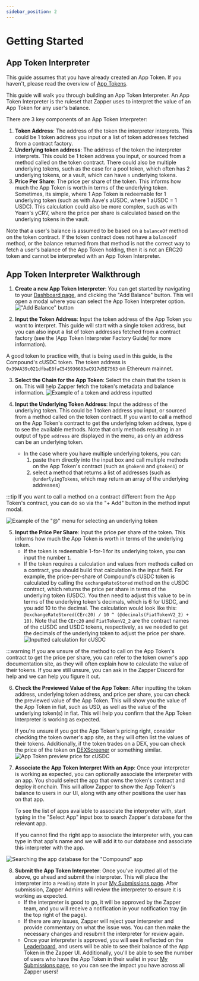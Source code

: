 ```yaml
---
sidebar_position: 2
---
```

# Getting Started

## App Token Interpreter

This guide assumes that you have already created an App Token. If you haven't, please read the overview of [App Tokens](/docs/Interpretation/app-token-interpretation/overview).

This guide will walk you through building an App Token Interpreter. An App Token Interpreter is the ruleset that Zapper uses to interpret the value of an App Token for any user's balance.

There are 3 key components of an App Token Interpreter:

1. **Token Address**: The address of the token the interpreter interprets. This could be 1 token address you input or a list of token addresses fetched from a contract factory.
2. **Underlying token address**: The address of the token the interpreter interprets. This could be 1 token address you input, or sourced from a method called on the token contract. There could also be multiple underlying tokens, such as the case for a pool token, which often has 2 underlying tokens, or a vault, which can have `n` underlying tokens.
3. **Price Per Share**: The price per share of the token. This informs how much the App Token is worth in terms of the underlying token. Sometimes, its simple, where 1 App Token is redeemable for 1 underlying token (such as with Aave's aUSDC, where 1 aUSDC = 1 USDC). This calculation could also be more complex, such as with Yearn's yCRV, where the price per share is calculated based on the underlying tokens in the vault.

Note that a user's balance is assumed to be based on a `balanceOf` method on the token contract. If the token contract does not have a `balanceOf` method, or the balance returned from that method is not the correct way to fetch a user's balance of the App Token holding, then it is not an ERC20 token and cannot be interpreted with an App Token Interpreter.

## App Token Interpreter Walkthrough

1. **Create a new App Token Interpreter**: You can get started by navigating to your [Dashboard page](https://www.zapper.xyz/dashboard), and clicking the "Add Balance" button. This will open a modal where you can select the App Token Interpreter option.
!["Add Balance" button](https://github.com/Zapper-fi/protocol/assets/43358952/00b43bb7-4288-4324-a4c7-d7fb34d455b1)

2. **Input the Token Address**: Input the token address of the App Token you want to interpret. This guide will start with a single token address, but you can also input a list of token addresses fetched from a contract factory (see the [App Token Interpreter Factory Guide] for more information).

<!-- TODO - add the factory guide link above -->
A good token to practice with, that is being used in this guide, is the Compound's cUSDC token. The token address is `0x39AA39c021dfbaE8faC545936693aC917d5E7563` on Ethereum mainnet.

3. **Select the Chain for the App Token**: Select the chain that the token is on. This will help Zapper fetch the token's metadata and balance information.
![Example of a token and address inputted](https://github.com/Zapper-fi/protocol/assets/43358952/15d37ff1-c3c2-4c96-9460-6157b043e0fd)


4. **Input the Underlying Token Address**: Input the address of the underlying token. This could be 1 token address you input, or sourced from a method called on the token contract. If you want to call a method on the App Token's contract to get the underlying token address, type `@` to see the available methods. Note that only methods resulting in an output of type `address` are displayed in the menu, as only an address can be an underlying token.
    - In the case where you have multiple underlying tokens, you can:
       1. paste them directly into the input box and call multiple methods on the App Token's contract (such as `@token0` and `@token1`) or
       2. select a method that returns a list of addresses (such as `@underlyingTokens`, which may return an array of the underlying addresses)

:::tip
If you want to call a method on a contract different from the App Token's contract, you can do so via the "+ Add" button in the method input modal.

![Example of the "@" menu for selecting an underlying token](https://github.com/Zapper-fi/protocol/assets/43358952/33244ef9-ab5d-4fd9-a73d-7b695c3b1704)

5. **Input the Price Per Share**: Input the price per share of the token. This informs how much the App Token is worth in terms of the underlying token.
    - If the token is redeemable 1-for-1 for its underlying token, you can input the number `1`.
    - If the token requires a calculation and values from methods called on a contract, you should build that calculation in the input field. For example, the price-per-share of Compound's cUSDC token is calculated by calling the `exchangeRateStored` method on the cUSDC contract, which returns the price per share in terms of the underlying token (USDC). You then need to adjust this value to be in terms of the underlying token's decimals, which is 6 for USDC, and you add 10 to the decimal. The calculation would look like this: `@exchangeRateStored(CErc20) / 10 ^ (@decimals(FiatTokenV2_2) + 10)`. Note that the `CErc20` and `FiatTokenV2_2` are the contract names of the cUSDC and USDC tokens, respectively, as we needed to get the decimals of the underlying token to adjust the price per share.
![Inputted calculation for cUSDC](https://github.com/Zapper-fi/protocol/assets/43358952/31c0c87a-dc2f-4fb0-9215-2358d80dbab7)

:::warning
If you are unsure of the method to call on the App Token's contract to get the price per share, you can refer to the token owner's app documentation site, as they will often explain how to calculate the value of their tokens. If you are still unsure, you can ask in the Zapper Discord for help and we can help you figure it out.

6. **Check the Previewed Value of the App Token**: After inputting the token address, underlying token address, and price per share, you can check the previewed value of the App Token. This will show you the value of the App Token in fiat, such as USD, as well as the value of the underlying token(s) in fiat. This will help you confirm that the App Token Interpreter is working as expected.

    If you're unsure if you got the App Token's pricing right, consider checking the token owner's app site, as they will often list the values of their tokens. Additionally, if the token trades on a DEX, you can check the price of the token on [DEXScreener](https://dexscreener.com/) or something similar.
![App Token preview price for cUSDC](https://github.com/Zapper-fi/protocol/assets/43358952/fa307c25-9e23-43db-9b47-7d8aa93cd095)

7. **Associate the App Token Interpret With an App**: Once your interpreter is working as expected, you can optionally associate the interpreter with an app. You should select the app that owns the token's contract and deploy it onchain. This will allow Zapper to show the App Token's balance to users in our UI, along with any other positions the user has on that app.

    To see the list of apps available to associate the interpreter with, start typing in the "Select App" input box to search Zapper's database for the relevant app.

    If you cannot find the right app to associate the interpreter with, you can type in that app's name and we will add it to our database and associate this interpreter with the app.

![Searching the app database for the "Compound" app](https://github.com/Zapper-fi/protocol/assets/43358952/3b59b44c-6de3-4965-8c86-1bc49f02413f)

8. **Submit the App Token Interpreter**: Once you've inputted all of the above, go ahead and submit the interpreter. This will place the interpreter into a `Pending` state in your [My Submissions page](https://zapper.xyz/my-submissions). After submission, Zapper Admins will review the interpreter to ensure it is working as expected.
    - If the interpreter is good to go, it will be approved by the Zapper team, and you will receive a notification in your notification tray (in the top right of the page).
    - If there are any issues, Zapper will reject your interpreter and provide commentary on what the issue was. You can then make the necessary changes and resubmit the interpreter for review again.
    - Once your interpreter is approved, you will see it reflected on the [Leaderboard](https://zapper.xyz/curate/leaderboard), and users will be able to see their balance of the App Token in the Zapper UI. Additionally, you'll be able to see the number of users who have the App Token in their wallet in your [My Submissions page](ttps://zapper.xyz/my-submissions), so you can see the impact you have across all Zapper users!

<!-- TODO - Add a link to the App Token Interpreter Factory Guide -->
<!-- TODO - Add a screenshot of My Submissions page with ATIs -->
<!-- TODO - Add a screenshot of the Leaderboard with ATIs -->
